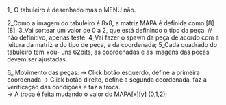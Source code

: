 1_ O tabuleiro é desenhado mas o MENU não.

2_Como a imagem do tabuleiro é 8x8, a matriz MAPA é definida como [8][8].
3_Vai sortear um valor de 0 a 2, que está definindo o tipo da peça. // não definitivo, apenas teste.
4_Vai fazer o spawn da peça de acordo com a leitura da matriz e do tipo de peça, e da coordenada;
5_Cada quadrado do tabuleiro tem +ou- uns 62bits, as coordenadas e as imagens das peças devem ser ajustadas.

6_ Movimento das peças: 
    -> Click botão esquerdo, define a  primeira coordenada
    -> Click botão direito, define a segunda coordenada, faz a verificação das condições e faz a troca.    
    -> A troca é feita mudando o valor do MAPA[x][y] (0,1,2);
    